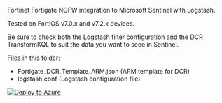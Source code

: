 Fortinet Fortigate NGFW integration to Microsoft Sentinel with Logstash.

Tested on FortiOS v7.0.x and v7.2.x devices.

Be sure to check both the Logstash filter configuration and the DCR TransformKQL to suit the data you want to seee in Sentinel.

Files in this folder:
- Fortigate_DCR_Template_ARM.json (ARM template for DCR) 
- logstash.conf (Logstash configuration file)

[![Deploy to Azure](https://aka.ms/deploytoazurebutton)](https://portal.azure.com/#create/Microsoft.Template/uri/https%3A%2F%2Fraw.githubusercontent.com%2Fmikoiv%2FMicrosoftSentinel-Logstash-DCR%2Fmain%2FFortigate%2F/Fortigate_DCR_Template_ARM.json)
